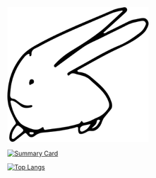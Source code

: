 <img src="./gaming-usachan.svg" alt="gaming usachan" width="320" />

[![Summary Card](http://github-profile-summary-cards.vercel.app/api/cards/profile-details?username=peaks-and-valleys&theme=swift)](https://github.com/vn7n24fzkq/github-profile-summary-cards)

[![Top Langs](https://github-readme-stats.vercel.app/api/top-langs/?username=peaks-and-valleys&layout=compact&theme=swift&size_weight=0.5&count_weight=0.5)](https://github.com/anuraghazra/github-readme-stats)
